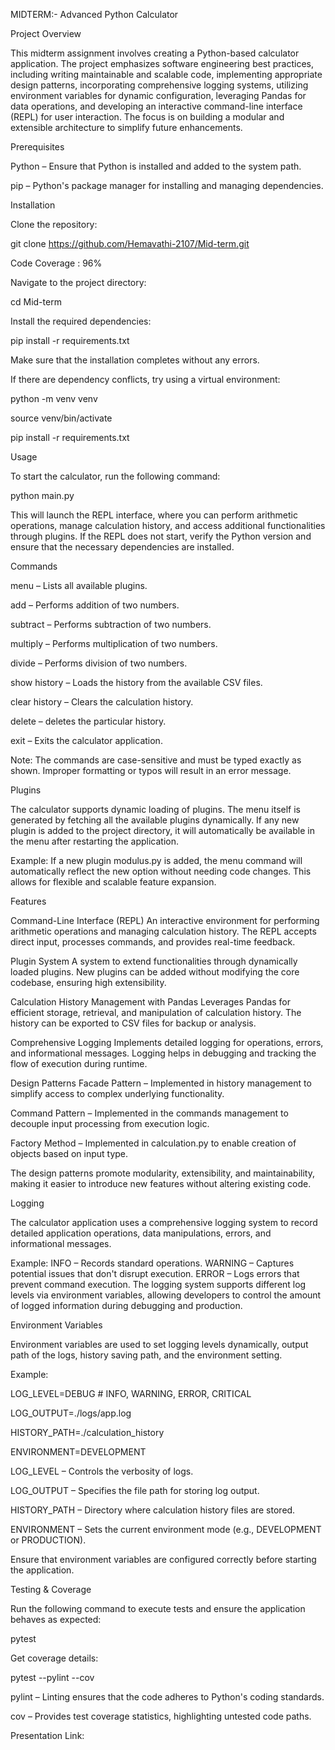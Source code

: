MIDTERM:- Advanced Python Calculator

Project Overview

This midterm assignment involves creating a Python-based calculator application. The project emphasizes software engineering best practices, including writing maintainable and scalable code, implementing appropriate design patterns, incorporating comprehensive logging systems, utilizing environment variables for dynamic configuration, leveraging Pandas for data operations, and developing an interactive command-line interface (REPL) for user interaction. The focus is on building a modular and extensible architecture to simplify future enhancements.

Prerequisites

Python – Ensure that Python is installed and added to the system path.

pip – Python's package manager for installing and managing dependencies.

Installation

Clone the repository:

git clone https://github.com/Hemavathi-2107/Mid-term.git

Code Coverage : 96%

Navigate to the project directory:

cd Mid-term

Install the required dependencies:

pip install -r requirements.txt

Make sure that the installation completes without any errors.

If there are dependency conflicts, try using a virtual environment:

python -m venv venv

source venv/bin/activate

pip install -r requirements.txt

Usage

To start the calculator, run the following command:

python main.py

This will launch the REPL interface, where you can perform arithmetic operations, manage calculation history, and access additional functionalities through plugins. If the REPL does not start, verify the Python version and ensure that the necessary dependencies are installed.

Commands

menu – Lists all available plugins.

add <operand1> <operand2> – Performs addition of two numbers.

subtract <operand1> <operand2> – Performs subtraction of two numbers.

multiply <operand1> <operand2> – Performs multiplication of two numbers.

divide <operand1> <operand2> – Performs division of two numbers.

show history – Loads the history from the available CSV files.

clear history – Clears the calculation history.

delete – deletes the particular history.

exit – Exits the calculator application.

Note: The commands are case-sensitive and must be typed exactly as shown. Improper formatting or typos will result in an error message.

Plugins

The calculator supports dynamic loading of plugins. The menu itself is generated by fetching all the available plugins dynamically. If any new plugin is added to the project directory, it will automatically be available in the menu after restarting the application.

Example:
If a new plugin modulus.py is added, the menu command will automatically reflect the new option without needing code changes. This allows for flexible and scalable feature expansion.

Features

Command-Line Interface (REPL)
An interactive environment for performing arithmetic operations and managing calculation history. The REPL accepts direct input, processes commands, and provides real-time feedback.

Plugin System
A system to extend functionalities through dynamically loaded plugins. New plugins can be added without modifying the core codebase, ensuring high extensibility.

Calculation History Management with Pandas
Leverages Pandas for efficient storage, retrieval, and manipulation of calculation history. The history can be exported to CSV files for backup or analysis.

Comprehensive Logging
Implements detailed logging for operations, errors, and informational messages. Logging helps in debugging and tracking the flow of execution during runtime.

Design Patterns
Facade Pattern – Implemented in history management to simplify access to complex underlying functionality.

Command Pattern – Implemented in the commands management to decouple input processing from execution logic.

Factory Method – Implemented in calculation.py to enable creation of objects based on input type.

The design patterns promote modularity, extensibility, and maintainability, making it easier to introduce new features without altering existing code.

Logging

The calculator application uses a comprehensive logging system to record detailed application operations, data manipulations, errors, and informational messages.

Example:
INFO – Records standard operations.
WARNING – Captures potential issues that don't disrupt execution.
ERROR – Logs errors that prevent command execution.
The logging system supports different log levels via environment variables, allowing developers to control the amount of logged information during debugging and production.

Environment Variables

Environment variables are used to set logging levels dynamically, output path of the logs, history saving path, and the environment setting.

Example:

LOG_LEVEL=DEBUG # INFO, WARNING, ERROR, CRITICAL

LOG_OUTPUT=./logs/app.log

HISTORY_PATH=./calculation_history

ENVIRONMENT=DEVELOPMENT

LOG_LEVEL – Controls the verbosity of logs.

LOG_OUTPUT – Specifies the file path for storing log output.

HISTORY_PATH – Directory where calculation history files are stored.

ENVIRONMENT – Sets the current environment mode (e.g., DEVELOPMENT or PRODUCTION).

Ensure that environment variables are configured correctly before starting the application.

Testing & Coverage

Run the following command to execute tests and ensure the application behaves as expected:

pytest

Get coverage details:

pytest --pylint --cov

pylint – Linting ensures that the code adheres to Python's coding standards.

cov – Provides test coverage statistics, highlighting untested code paths.

Presentation Link:
